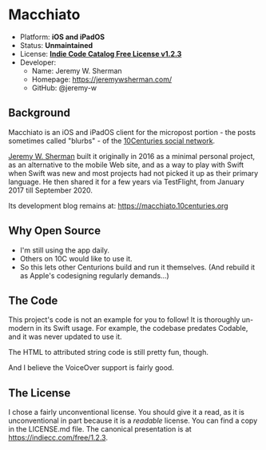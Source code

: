 # Macchiato

- Platform: **iOS and iPadOS**
- Status: **Unmaintained**
- License: [**Indie Code Catalog Free License v1.2.3**](https://indiecc.com/free/1.2.3)
- Developer:
  - Name: Jeremy W. Sherman
  - Homepage: https://jeremywsherman.com/
  - GitHub: @jeremy-w

## Background
Macchiato is an iOS and iPadOS client for the micropost portion - the posts sometimes called "blurbs" - of the [10Centuries social network](https://10centuries.org).

[Jeremy W. Sherman](https://jeremywsherman.com) built it originally in 2016 as a minimal personal project, as an alternative to the mobile Web site, and as a way to play with Swift when Swift was new and most projects had not picked it up as their primary language. He then shared it for a few years via TestFlight, from January 2017 till September 2020.

Its development blog remains at: https://macchiato.10centuries.org

## Why Open Source
- I'm still using the app daily.
- Others on 10C would like to use it.
- So this lets other Centurions build and run it themselves. (And rebuild it as Apple's codesigning regularly demands…)

## The Code
This project's code is not an example for you to follow! It is thoroughly un-modern in its Swift usage. For example, the codebase predates Codable, and it was never updated to use it.

The HTML to attributed string code is still pretty fun, though.

And I believe the VoiceOver support is fairly good.

## The License
I chose a fairly unconventional license. You should give it a read, as it is unconventional in part because it is a _readable_ license. You can find a copy in the LICENSE.md file. The canonical presentation is at https://indiecc.com/free/1.2.3.